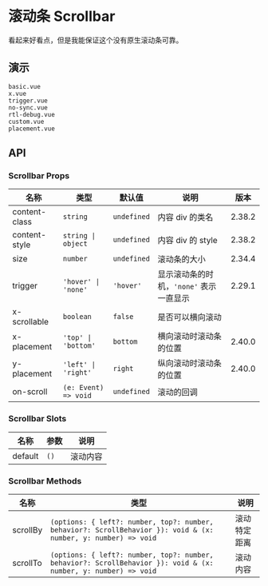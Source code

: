# 滚动条 Scrollbar

看起来好看点，但是我能保证这个没有原生滚动条可靠。

## 演示

```demo
basic.vue
x.vue
trigger.vue
no-sync.vue
rtl-debug.vue
custom.vue
placement.vue
```

## API

### Scrollbar Props

| 名称 | 类型 | 默认值 | 说明 | 版本 |
| --- | --- | --- | --- | --- |
| content-class | `string` | `undefined` | 内容 div 的类名 | 2.38.2 |
| content-style | `string \| object` | `undefined` | 内容 div 的 style | 2.38.2 |
| size | `number` | `undefined` | 滚动条的大小 | 2.34.4 |
| trigger | `'hover' \| 'none'` | `'hover'` | 显示滚动条的时机，`'none'` 表示一直显示 | 2.29.1 |
| x-scrollable | `boolean` | `false` | 是否可以横向滚动 |  |
| x-placement | `'top' \| 'bottom'` | `bottom` | 横向滚动时滚动条的位置 | 2.40.0 |
| y-placement | `'left' \| 'right'` | `right` | 纵向滚动时滚动条的位置 | 2.40.0 |
| on-scroll | `(e: Event) => void` | `undefined` | 滚动的回调 |  |

### Scrollbar Slots

| 名称    | 参数 | 说明     |
| ------- | ---- | -------- |
| default | `()` | 滚动内容 |

### Scrollbar Methods

| 名称 | 类型 | 说明 |
| --- | --- | --- |
| scrollBy | `(options: { left?: number, top?: number, behavior?: ScrollBehavior }): void & (x: number, y: number) => void` | 滚动特定距离 |
| scrollTo | `(options: { left?: number, top?: number, behavior?: ScrollBehavior }): void & (x: number, y: number) => void` | 滚动内容 |

